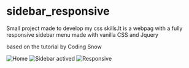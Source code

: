# sidebar_responsive
Small project made to develop my css skills.It is a webpag with a fully responsive sidebar menu made with vanilla CSS and Jquery

based on the tutorial by Coding Snow

![Home](https://github.com/lucaspires-source/sidebar_responsive/edit/main/1.jpg?raw=true)
![Sidebar actived](https://github.com/lucaspires-source/sidebar_responsive/edit/main/2.jpg?raw=true)
![Responsive](https://github.com/lucaspires-source/sidebar_responsive/edit/main/1.jpg?raw=true)
